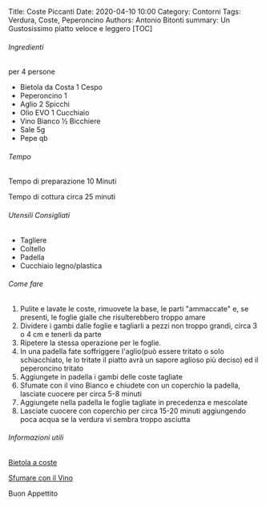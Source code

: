 Title: Coste Piccanti
Date: 2020-04-10 10:00
Category: Contorni
Tags: Verdura, Coste, Peperoncino
Authors: Antonio Bitonti
summary: Un Gustosissimo piatto veloce e leggero
[TOC]
###### Ingredienti
per 4 persone

- Bietola da Costa 1 Cespo
- Peperoncino 1
- Aglio 2 Spicchi
- Olio EVO 1 Cucchiaio
- Vino Bianco ½ Bicchiere
- Sale 5g
- Pepe qb

###### Tempo
Tempo di preparazione 10 Minuti

Tempo di cottura circa 25 minuti

###### Utensili Consigliati
- Tagliere
- Coltello
- Padella
- Cucchiaio legno/plastica


###### Come fare
1. Pulite e lavate le coste, rimuovete la base, le parti "ammaccate" e, se presenti, le foglie gialle che risulterebbero troppo amare
2. Dividere i gambi dalle foglie e tagliarli a pezzi non troppo grandi, circa 3 o 4 cm e tenerli da parte
3. Ripetere la stessa operazione per le foglie.
4. In una padella fate soffriggere l'aglio(può essere tritato o solo schiacchiato, le lo tritate il piatto avrà un sapore aglioso più deciso) ed il peperoncino tritato
5. Aggiungete in padella i gambi delle coste tagliate
6. Sfumate con il vino Bianco e chiudete con un coperchio la padella, lasciate cuocere per circa 5-8 minuti
7. Aggiungete nella padella le foglie tagliate in precedenza e mescolate
8. Lasciate cuocere con coperchio per circa 15-20 minuti aggiungendo poca acqua se la verdura vi sembra troppo asciutta


###### Informazioni utili
[Bietola a coste](https://www.alimentipedia.it/bietola-da-costa.html)

[Sfumare con il Vino](https://www.agrodolce.it/2015/03/09/sfumare-con-il-vino/)


Buon Appettito
